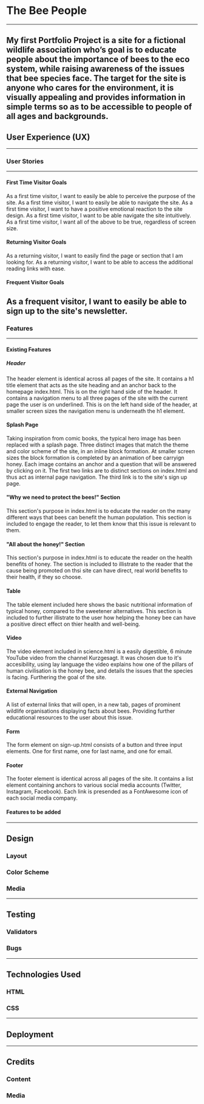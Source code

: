# The Bee People
--------------------------------------------------------
My first Portfolio Project is a site for a fictional wildlife association who’s goal is to educate people about the importance of bees to the eco system, while raising awareness of the issues that bee species face. The target for the site is anyone who cares for the environment, it is visually appealing and provides information in simple terms so as to be accessible to people of all ages and backgrounds.
--------------------------------------------------------

## User Experience (UX)
----------------------------
### User Stories
----------------------------
#### First Time Visitor Goals
As a first time visitor, I want to easily be able to perceive the purpose of the site.
As a first time visitor, I want to easily be able to navigate the site.
As a first time visitor, I want to have a positive emotional reaction to the site design.
As a first time visitor, I want to be able navigate the site intuitively.
As a first time visitor, I want all of the above to be true, regardless of screen size.
#### Returning Visitor Goals
As a returning visitor, I want to easily find the page or section that I am looking for.
As a returning visitor, I want to be able to access the additional reading links with ease.
#### Frequent Visitor Goals
As a frequent visitor, I want to easily be able to sign up to the site's newsletter. 
--------------------------------------------------------

### Features
----------------------------
#### Existing Features
##### Header
The header element is identical across all pages of the site. 
It contains a h1 title element that acts as the site heading and an anchor back to the homepage index.html. This is on the right hand side of the header.
It contains a navigation menu to all three pages of the site with the current page the user is on underlined. This is on the left hand side of the header, at smaller screen sizes the navigation menu is underneath the h1 element.
#### Splash Page
Taking inspiration from comic books, the typical hero image has been replaced with a splash page. Three distinct images that match the theme and color scheme of the site, in an inline block formation. At smaller screen sizes the block formation is completed by an animation of bee carryign honey. Each image contains an anchor and a question that will be answered by clicking on it. The first two links are to distinct sections on index.html and thus act as internal page navigation. The third link is to the site's sign up page.
#### "Why we need to protect the bees!" Section
This section's purpose in index.html is to educate the reader on the many different ways that bees can benefit the human population. This section is included to engage the reader, to let them know that this issue is relevant to them.
#### "All about the honey!" Section
This section's purpose in index.html is to educate the reader on the health benefits of honey. The section is included to illistrate to the reader that the cause being promoted on thsi site can have direct, real world benefits to their health, if they so choose.
#### Table
The table element included here shows the basic nutritional information of typical honey, compared to the sweetener alternatives. This section is included to further illistrate to the user how helping the honey bee can have a positive direct effect on thier health and well-being.
#### Video 
The video element included in science.html is a easily digestible, 6 minute YouTube video from the channel Kurzgesagt. It was chosen due to it's accesibility, using lay language the video explains how one of the pillars of human civilisation is the honey bee, and details the issues that the species is facing. Furthering the goal of the site.
#### External Navigation
A list of external links that will open, in a new tab, pages of prominent wildlife organisations displaying facts about bees. Providing further educational resources to the user about this issue.
#### Form
The form element on sign-up.html consists of a button and three input elements. One for first name, one for last name, and one for email.
#### Footer
The footer element is identical across all pages of the site.
It contains a list element containing anchors to various social media accounts (Twitter, Instagram, Facebook).
Each link is presended as a FontAwesome icon of each social media company.
#### Features to be added

--------------------------------------------------------

## Design
### Layout

### Color Scheme

### Media

--------------------------------------------------------

## Testing

### Validators

### Bugs

--------------------------------------------------------
## Technologies Used
### HTML

### CSS

--------------------------------------------------------

## Deployment

--------------------------------------------------------

## Credits
### Content

### Media